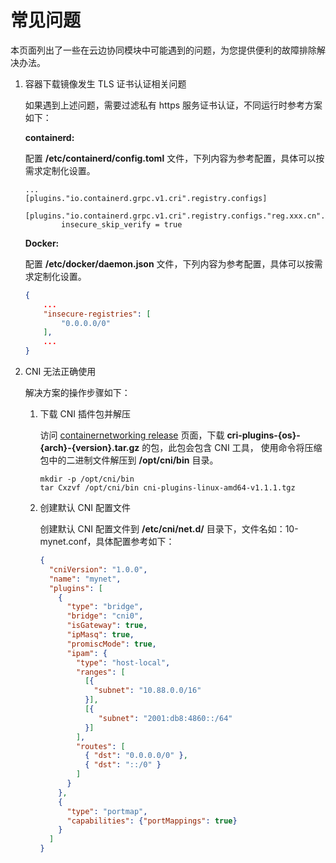 # 常见问题

本页面列出了一些在云边协同模块中可能遇到的问题，为您提供便利的故障排除解决办法。

1. 容器下载镜像发生 TLS 证书认证相关问题

    如果遇到上述问题，需要过滤私有 https 服务证书认证，不同运行时参考方案如下：

    **containerd:**

    配置 **/etc/containerd/config.toml** 文件，下列内容为参考配置，具体可以按需求定制化设置。

    ```config
    ...
    [plugins."io.containerd.grpc.v1.cri".registry.configs]
        [plugins."io.containerd.grpc.v1.cri".registry.configs."reg.xxx.cn".tls]
            insecure_skip_verify = true
    ```

    **Docker:**

    配置 **/etc/docker/daemon.json** 文件，下列内容为参考配置，具体可以按需求定制化设置。

    ```json
    {
        ...
        "insecure-registries": [
            "0.0.0.0/0"
        ],
        ...
    }
    ```

2. CNI 无法正确使用

    解决方案的操作步骤如下：

    1. 下载 CNI 插件包并解压

        访问 [containernetworking release](https://github.com/containernetworking/plugins/releases)
        页面，下载 **cri-plugins-{os}-{arch}-{version}.tar.gz** 的包，此包会包含 CNI 工具，
        使用命令将压缩包中的二进制文件解压到 **/opt/cni/bin** 目录。

        ```shell
        mkdir -p /opt/cni/bin 
        tar Cxzvf /opt/cni/bin cni-plugins-linux-amd64-v1.1.1.tgz
        ```

    1. 创建默认 CNI 配置文件

        创建默认 CNI 配置文件到 **/etc/cni/net.d/** 目录下，文件名如：10-mynet.conf，具体配置参考如下：

        ```json
        {
          "cniVersion": "1.0.0",
          "name": "mynet",
          "plugins": [
            {
              "type": "bridge",
              "bridge": "cni0",
              "isGateway": true,
              "ipMasq": true,
              "promiscMode": true,
              "ipam": {
                "type": "host-local",
                "ranges": [
                  [{
                    "subnet": "10.88.0.0/16"
                  }],
                  [{
                     "subnet": "2001:db8:4860::/64"
                  }]
                ],
                "routes": [
                  { "dst": "0.0.0.0/0" },
                  { "dst": "::/0" }
                ]
              }
            },
            {
              "type": "portmap",
              "capabilities": {"portMappings": true}
            }
          ]
        }
        ```
